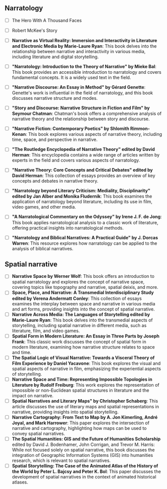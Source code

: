 
## Narratology

- [ ] The Hero With A Thousand Faces 
- [ ] Robert McKee's Story
- [ ]  **Narrative as Virtual Reality: Immersion and Interactivity in Literature and Electronic Media by Marie-Laure Ryan**: This book delves into the relationship between narrative and interactivity in various media, including literature and digital storytelling.
- [ ] **"Narratology: Introduction to the Theory of Narrative" by Mieke Bal**: This book provides an accessible introduction to narratology and covers fundamental concepts. It is a widely used text in the field.
- [ ] **"Narrative Discourse: An Essay in Method" by Gérard Genette**: Genette's work is influential in the field of narratology, and this book discusses narrative structure and modes.
- [ ] **"Story and Discourse: Narrative Structure in Fiction and Film" by Seymour Chatman**: Chatman's book offers a comprehensive analysis of narrative theory and the relationship between story and discourse.
- [ ] **"Narrative Fiction: Contemporary Poetics" by Shlomith Rimmon-Kenan**: This book explores various aspects of narrative theory, including time, space, and perspective in narrative.
- [ ] **"The Routledge Encyclopedia of Narrative Theory" edited by David Herman**: This encyclopedia contains a wide range of articles written by experts in the field and covers various aspects of narratology.
- [ ] **"Narrative Theory: Core Concepts and Critical Debates" edited by David Herman**: This collection of essays provides an overview of key concepts and debates in narrative theory.
- [ ] **"Narratology beyond Literary Criticism: Mediality, Disciplinarity" edited by Jan Alber and Monika Fludernik**: This book examines the application of narratology beyond literature, including its use in film, video games, and other media.
- [ ] **"A Narratological Commentary on the Odyssey" by Irene J. F. de Jong**: This book applies narratological analysis to a classic work of literature, offering practical insights into narratological methods.
- [ ] **"Narratology and Biblical Narratives: A Practical Guide" by J. Dorcas Warren**: This resource explores how narratology can be applied to the analysis of biblical narratives.



## Spatial narrative 

- [ ] **Narrative Space by Werner Wolf**: This book offers an introduction to spatial narratology and explores the concept of narrative space, covering topics like topography and narrative, spatial deixis, and more.
- [ ] **Space, Place, and Narrative: A Transmedial Interdisciplinary Study edited by Verena Andermatt Conley**: This collection of essays examines the interplay between space and narrative in various media and art forms, providing insights into the concept of spatial narrative.
- [ ] **Narrative Across Media: The Languages of Storytelling edited by Marie-Laure Ryan**: This book delves into the transmedial aspects of storytelling, including spatial narrative in different media, such as literature, film, and video games.
- [ ] **Spatial Form in Modern Literature: An Essay in Three Parts by Joseph Frank**: This classic work discusses the concept of spatial form in modern literature, examining how narrative structure relates to space and time.
- [ ] **The Spatial Logic of Visual Narrative: Towards a Visceral Theory of Film Experience by Daniel Yacavone**: This book explores the visual and spatial aspects of narrative in film, emphasizing the experiential aspects of storytelling.
- [ ] **Narrative Space and Time: Representing Impossible Topologies in Literature by Rudolf Freiburg**: This work explores the representation of impossible or non-Euclidean spatial structures in literature and the impact on narrative.
 - [ ] **Spatial Narratives and Literary Maps" by Christopher Schaberg**: This article discusses the use of literary maps and spatial representations in narrative, providing insights into spatial storytelling.
- [ ] **Narrative Cartography: From Text to Map by A. Jon Kimerling, André Joyal, and Mark Harrower**: This paper explores the intersection of narrative and cartography, highlighting how maps can be used to convey spatial narratives.
- [ ] **The Spatial Humanities: GIS and the Future of Humanities Scholarship** edited by David J. Bodenhamer, John Corrigan, and Trevor M. Harris: While not focused solely on spatial narrative, this book discusses the integration of Geographic Information Systems (GIS) into humanities research, which is relevant to spatial narratives.
- [ ] **Spatial Storytelling: The Case of the Animated Atlas of the History of the World by Peter L. Bajcsy and Peter K. Bol**: This paper discusses the development of spatial narratives in the context of animated historical atlases.